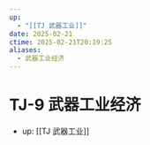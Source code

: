 ```yaml
---
up:
  - "[[TJ 武器工业]]"
date: 2025-02-21
ctime: 2025-02-21T20:19:25
aliases:
  - 武器工业经济
---
```


# TJ-9 武器工业经济

- up: [[TJ 武器工业]]
